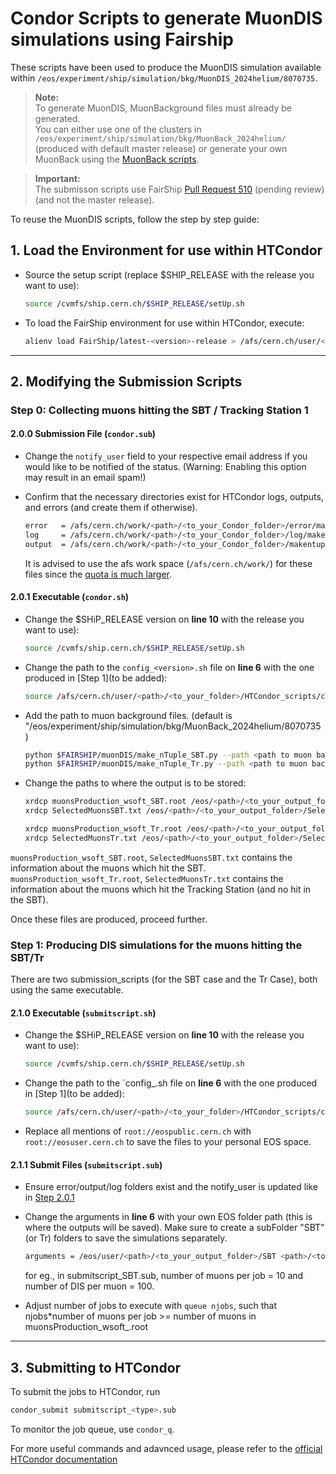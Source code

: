 
# Condor Scripts to generate MuonDIS simulations using Fairship

These scripts have been used to produce the MuonDIS simulation available within `/eos/experiment/ship/simulation/bkg/MuonDIS_2024helium/8070735`. 

> **Note:**  
> To generate MuonDIS, MuonBackground files must already be generated.  
> You can either use one of the clusters in `/eos/experiment/ship/simulation/bkg/MuonBack_2024helium/` (produced with default master release) or generate your own MuonBack using the [MuonBack scripts](https://github.com/anupama-reghunath/HTCondor_scripts/tree/main/MuonBack).

> **Important:**  
> The submisson scripts use FairShip [Pull Request 510](https://github.com/ShipSoft/FairShip/pull/510) (pending review) (and not the master release).

To reuse the MuonDIS scripts, follow the step by step guide:

## 1. Load the Environment for use within HTCondor

- Source the setup script (replace \$SHIP_RELEASE with the release you want to use):
  ```bash
  source /cvmfs/ship.cern.ch/$SHIP_RELEASE/setUp.sh
  ```
- To load the FairShip environment for use within HTCondor, execute:
  ```bash
  alienv load FairShip/latest-<version>-release > /afs/cern.ch/user/<path>/<to_your_folder>/HTCondor_scripts/config_<version>.sh
  ```
---
## 2. Modifying the Submission Scripts

### Step 0: Collecting muons hitting the SBT / Tracking Station 1 

#### 2.0.0 Submission File (`condor.sub`)

- Change the `notify_user` field to your respective email address if you would like to be notified of the status.
  (Warning: Enabling this option may result in an email spam!)

- Confirm that the necessary directories exist for HTCondor logs, outputs, and errors (and create them if otherwise).
  ```bash
  error   = /afs/cern.ch/work/<path>/<to_your_Condor_folder>/error/makentuple.err
  log     = /afs/cern.ch/work/<path>/<to_your_Condor_folder>/log/makentuple.log
  output  = /afs/cern.ch/work/<path>/<to_your_Condor_folder>/makentuple.out
  ```
  It is advised to use the afs work space (`/afs/cern.ch/work/`) for these files since the [quota is much larger](https://resources.web.cern.ch/resources/Manage/ListServices.aspx).
#### 2.0.1 Executable (`condor.sh`)

- Change the \$SHiP_RELEASE version on **line 10** with the release you want to use):
  ```bash
  source /cvmfs/ship.cern.ch/$SHIP_RELEASE/setUp.sh
  ```
- Change the path to the `config_<version>.sh` file on **line 6** with the one produced in [Step 1](to be added):
  ```bash
  source /afs/cern.ch/user/<path>/<to_your_folder>/HTCondor_scripts/config_<version>.sh
  ```
- Add the path to muon background files. (default is "/eos/experiment/ship/simulation/bkg/MuonBack_2024helium/8070735 )
  ```bash
  python $FAIRSHIP/muonDIS/make_nTuple_SBT.py --path <path to muon background files> &
  python $FAIRSHIP/muonDIS/make_nTuple_Tr.py --path <path to muon background files>
  ```
- Change the paths to where the output is to be stored:
  ```bash
  xrdcp muonsProduction_wsoft_SBT.root /eos/<path>/<to_your_output_folder>/muonsProduction_wsoft_SBT.root
  xrdcp SelectedMuonsSBT.txt /eos/<path>/<to_your_output_folder>/SelectedMuonsSBT.txt
  
  xrdcp muonsProduction_wsoft_Tr.root /eos/<path>/<to_your_output_folder>/muonsProduction_wsoft_Tr.root
  xrdcp SelectedMuonsTr.txt /eos/<path>/<to_your_output_folder>/SelectedMuonsTr.txt
  ```
`muonsProduction_wsoft_SBT.root`, `SelectedMuonsSBT.txt` contains the information about the muons which hit the SBT.
`muonsProduction_wsoft_Tr.root`, `SelectedMuonsTr.txt` contains the information about the muons which hit the Tracking Station (and no hit in the SBT).

Once these files are produced, proceed further.

### Step 1: Producing DIS simulations for the muons hitting the SBT/Tr

There are two submission_scripts (for the SBT case and the Tr Case), both using the same executable.

#### 2.1.0 Executable (`submitscript.sh`)

- Change the \$SHiP_RELEASE version on **line 10** with the release you want to use):
  ```bash
  source /cvmfs/ship.cern.ch/$SHIP_RELEASE/setUp.sh
  ```
- Change the path to the `config_<version>.sh file on **line 6** with the one produced in [Step 1](to be added):
  ```bash
  source /afs/cern.ch/user/<path>/<to_your_folder>/HTCondor_scripts/config_<version>.sh
  ```
- Replace all mentions of  `root://eospublic.cern.ch` with `root://eosuser.cern.ch` to save the files to your personal EOS space.

#### 2.1.1 Submit Files (`submitscript.sub`)

- Ensure error/output/log folders exist and the notify_user is updated like in  [Step 2.0.1](https://github.com/anupama-reghunath/HTCondor_scripts/new/main/MuonDIS#201-submission-file-condorsub)

- Change the arguments in **line 6** with your own EOS folder path (this is where the outputs will be saved). 
  Make sure to create a subFolder "SBT"(or Tr) folders to save the simulations separately.

  ```bash
  arguments = /eos/user/<path>/<to_your_output_folder>/SBT <path>/<to_your_output_folder>/muonsProduction_wsoft_<type>.root $(Process) <number of muons per job> <number of DIS per muon> 
  ```
  for eg., in submitscript_SBT.sub, number of muons per job = 10 and number of DIS per muon = 100.
- Adjust number of jobs to execute with ```queue njobs```, such that njobs*number of muons per job >= number of muons in muonsProduction_wsoft_<type>.root

---
## 3. Submitting to HTCondor
To submit the jobs to HTCondor, run
```bash
condor_submit submitscript_<type>.sub
```
To monitor the job queue, use `condor_q`. 

For more useful commands and adavnced usage, please refer to the [official HTCondor documentation](https://htcondor.readthedocs.io/en/latest/)

